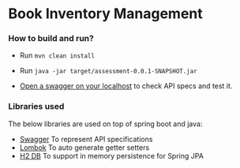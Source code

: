 # Book Inventory Management

### How to build and run?
* Run ```mvn clean install```  
* Run ```java -jar target/assessment-0.0.1-SNAPSHOT.jar``` 

* [Open a swagger on your localhost](http://localhost:8080/swagger-ui.html) to check API specs and test it.

### Libraries used
The below libraries are used on top of spring boot and java:

* [Swagger](https://swagger.io/) To represent API specifications
* [Lombok](https://projectlombok.org/) To auto generate getter setters
* [H2 DB](https://www.h2database.com/html/main.html) To support in memory persistence for Spring JPA


